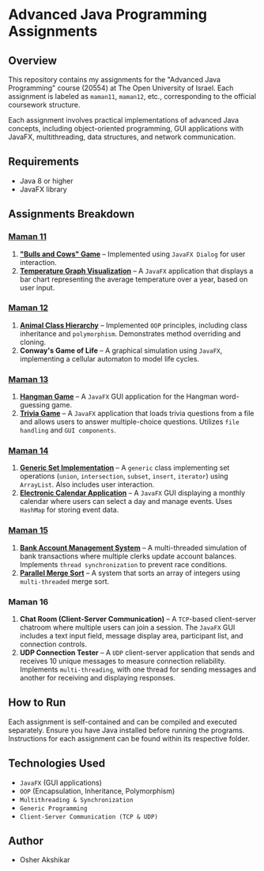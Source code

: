 ﻿# Advanced Java Programming Assignments

## Overview
This repository contains my assignments for the "Advanced Java Programming" course (20554) at The Open University of Israel. Each assignment is labeled as `maman11`, `maman12`, etc., corresponding to the official coursework structure.

Each assignment involves practical implementations of advanced Java concepts, including object-oriented programming, GUI applications with JavaFX, multithreading, data structures, and network communication.

## Requirements
- Java 8 or higher
- JavaFX library

## Assignments Breakdown

### **[Maman 11](/Maman11)**
1. **["Bulls and Cows" Game](/Maman11/Q1%20Bulls%20and%20Cows)** – Implemented using `JavaFX Dialog` for user interaction.
2. **[Temperature Graph Visualization](/Maman11/Q2%20TemperatureProject)** – A `JavaFX` application that displays a bar chart representing the average temperature over a year, based on user input.

### **[Maman 12](/Maman12)**
1. **[Animal Class Hierarchy](/Maman12/Q1%20Animal%20Class%20Hierarchy)** – Implemented `OOP` principles, including class inheritance and `polymorphism`. Demonstrates method overriding and cloning.
2. **Conway's Game of Life** – A graphical simulation using `JavaFX`, implementing a cellular automaton to model life cycles.

### **[Maman 13](/Maman13)**
1. **[Hangman Game](/Maman13/Q1%20Hangman%20Game)** – A `JavaFX` GUI application for the Hangman word-guessing game.
2. **[Trivia Game](/Maman13/Q2%20Trivia%20Game)** – A `JavaFX` application that loads trivia questions from a file and allows users to answer multiple-choice questions. Utilizes `file handling` and `GUI components`.

### **[Maman 14](/Maman14)**
1. **[Generic Set Implementation](/Maman14/Q1%20Generic%20Set%20Implementation)** – A `generic` class implementing set operations (`union`, `intersection`, `subset`, `insert`, `iterator`) using `ArrayList`. Also includes user interaction.
2. **[Electronic Calendar Application](/Maman14/Q2%20Electronic%20Calendar%20Application)** – A `JavaFX` GUI displaying a monthly calendar where users can select a day and manage events. Uses `HashMap` for storing event data.

### **[Maman 15](/Maman15)**
1. **[Bank Account Management System](/Maman15/Q1%20Bank%20Account%20Management%20System)** – A multi-threaded simulation of bank transactions where multiple clerks update account balances. Implements `thread synchronization` to prevent race conditions.
2. **[Parallel Merge Sort](/Maman15/Q2%20Parallel%20Merge%20Sort)** – A system that sorts an array of integers using `multi-threaded` merge sort.

### **Maman 16**
1. **Chat Room (Client-Server Communication)** – A `TCP`-based client-server chatroom where multiple users can join a session. The `JavaFX` GUI includes a text input field, message display area, participant list, and connection controls.
2. **UDP Connection Tester** – A `UDP` client-server application that sends and receives 10 unique messages to measure connection reliability. Implements `multi-threading`, with one thread for sending messages and another for receiving and displaying responses.

## How to Run
Each assignment is self-contained and can be compiled and executed separately. Ensure you have Java installed before running the programs. Instructions for each assignment can be found within its respective folder.

## Technologies Used
- `JavaFX` (GUI applications)
- `OOP` (Encapsulation, Inheritance, Polymorphism)
- `Multithreading & Synchronization`
- `Generic Programming`
- `Client-Server Communication (TCP & UDP)`

## Author
- Osher Akshikar
